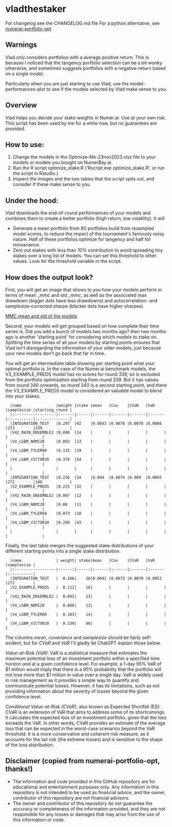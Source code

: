 # vladthestaker

For changelog see the CHANGELOG.md file
For a python alternative, see [numerai-portfolio-opt](https://github.com/eses-wk/numerai-portfolio-opt)

## Warnings

Vlad only considers portfolios with a average positive return. This is because I noticed that
the tangency portfolio selection can be a bit wonky otherwise, and sometimes suggests portfolios
with a negative-return based on a single model.

Particularly when you are just starting to use Vlad, use the model-performances-plot to see if
the models selected by Vlad make sense to you.

## Overview

Vlad helps you decide your stake weights in Numer.ai. Use at your own risk. This script has been used by me for a while now, but no guarantees are provided.

## How to use: 

1. Change the models in the Optimize-Me-23nov2023.xlsx file to your models or models you bought on NumerBay.ai.
2. Run the R script optimize_stake.R ('Rscript.exe optimize_stake.R', or run the script in Rstudio.)
3. Inspect the images and the two tables that the script spits out, and consider if these make sense to you.

## Under the hood:

Vlad downloads the end-of-round performances of your models and combines them to create a better portfolio (high return, low volatility). It will

* Generate a mean portfolio from 80 portfolios build from resampled model scores, to reduce the impact of the tournament's famously noisy nature. Half of these portfolios optimize for tangency and half for minvariance.
* Zero out stakes with less than 10% contribution to avoid spreading tiny stakes over a long list of models. You can set this threshold to other values. Look for the threshold variable in the script.

## How does the output look?

First, you will get an image that shows to you how your models perform in terms of mean _\_mmc_ and std _\_mmc_, as well as the associated max drawdown (bigger dots have less drawdowns) and autocorrelation- and samplesize-corrected sharpe (blacker dots have higher sharpes)

[MMC mean and std of the models](model-performances.png "Model performances on correlation")

Second, your models will get grouped based on how complete their time series is. Did you add a bunch of models two months ago? then two months ago is another 'starting point' for considering which models to stake on. Splitting the time series of all your models by starting points ensures that Vlad isn't disregarding the information of your older models, just because your new models don't go back that far in time.

You will get an intermediate table showing per starting point what your optimal portfolio is. In the case of the Numer.ai benchmark models, the V3_EXAMPLE_PREDS model has no scores for round 339, so is excluded from the portfolio optimization starting from round 339. But it has values from round 340 onwards, so round 340 is a second starting point, and there the V3_EXAMPLE_PREDS model is considered an valuable model to blend into your stakes.

```
  |name               |weight |stake |mean   |Cov    |CVaR   |VaR    |samplesize |starting_round |
  |:------------------|:------|:-----|:------|:------|:------|:------|:----------|:--------------|
  |INTEGRATION_TEST   |0.297  |42    |0.0043 |0.0078 |0.0078 |0.0066 |273        |339            |
  |V42_RAIN_ENSEMBLE2 |0.098  |14    |       |       |       |       |           |               |
  |V4_LGBM_NOMI20     |0.093  |13    |       |       |       |       |           |               |
  |V4_LGBM_TYLER60    |0.133  |19    |       |       |       |       |           |               |
  |V4_LGBM_VICTOR20   |0.379  |54    |       |       |       |       |           |               |
  |                   |       |      |       |       |       |       |           |               |
  |INTEGRATION_TEST   |0.236  |34    |0.004  |0.0074 |0.009  |0.0065 |272        |340            |
  |V2_EXAMPLE_PREDS   |0.225  |32    |       |       |       |       |           |               |
  |V42_RAIN_ENSEMBLE2 |0.087  |12    |       |       |       |       |           |               |
  |V4_LGBM_NOMI20     |0.08   |11    |       |       |       |       |           |               |
  |V4_LGBM_TYLER60    |0.073  |10    |       |       |       |       |           |               |
  |V4_LGBM_VICTOR20   |0.299  |43    |       |       |       |       |           |               |
  |                   |       |      |       |       |       |       |           |               |
```

Finally, the last table merges the suggested stake distributions of your different starting points into a single stake distribution. 

```
  |name               | weight| stake|mean   |Cov    |CVaR   |VaR    |samplesize |
  |:------------------|------:|-----:|:------|:------|:------|:------|:----------|
  |INTEGRATION_TEST   |  0.266|    38|0.0041 |0.0073 |0.0078 |0.0053 |272        |
  |V2_EXAMPLE_PREDS   |  0.112|    16|       |       |       |       |           |
  |V42_RAIN_ENSEMBLE2 |  0.092|    13|       |       |       |       |           |
  |V4_LGBM_NOMI20     |  0.086|    12|       |       |       |       |           |
  |V4_LGBM_TYLER60    |  0.103|    14|       |       |       |       |           |
  |V4_LGBM_VICTOR20   |  0.339|    48|       |       |       |       |           |

```
The columns _mean_, _covariance_ and _samplesize_ should be fairly self-evident, but for _CVaR_ and _VaR_ I'll gladly let ChatGPT explain those below.

_Value-at-Risk (VaR)_: VaR is a statistical measure that estimates the maximum potential loss of an investment portfolio within a specified time horizon and at a given confidence level. For example, a 1-day 95% VaR of $1 million would imply that there is a 95% probability that the portfolio will not lose more than $1 million in value over a single day. VaR is widely used in risk management as it provides a simple way to quantify and communicate potential losses. However, it has its limitations, such as not providing information about the severity of losses beyond the given confidence level.

_Conditional Value-at-Risk (CVaR)_, also known as Expected Shortfall (ES): CVaR is an extension of VaR that aims to address some of its shortcomings. It calculates the expected loss of an investment portfolio, given that the loss exceeds the VaR. In other words, CVaR provides an estimate of the average loss that can be expected in the worst-case scenarios beyond the VaR threshold. It is a more conservative and coherent risk measure, as it accounts for the tail risk (the extreme losses) and is sensitive to the shape of the loss distribution.

## Disclaimer (copied from numerai-portfolio-opt, thanks!)
- The information and code provided in this GitHub repository are for educational and entertainment purposes only. Any information in this repository is not intended to be used as financial advice, and the owner, contributor of this repository are not financial advisors.
- The owner and contributor of this repository do not guarantee the accuracy or completeness of the information provided, and they are not responsible for any losses or damages that may arise from the use of this information or code. 
